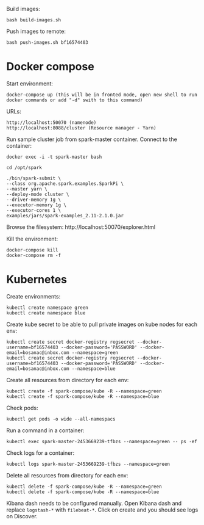 Build images:
```
bash build-images.sh
```

Push images to remote:
```
bash push-images.sh bf16574403
```

# Docker compose

Start environment:
```
docker-compose up (this will be in fronted mode, open new shell to run docker commands or add "-d" swith to this command)
```

URLs:
```
http://localhost:50070 (namenode)
http://localhost:8088/cluster (Resource manager - Yarn)
```

Run sample cluster job from spark-master container. Connect to the container:
```
docker exec -i -t spark-master bash

cd /opt/spark

./bin/spark-submit \
--class org.apache.spark.examples.SparkPi \
--master yarn \
--deploy-mode cluster \
--driver-memory 1g \
--executor-memory 1g \
--executor-cores 1 \
examples/jars/spark-examples_2.11-2.1.0.jar
```

Browse the filesystem: http://localhost:50070/explorer.html

Kill the environment:
```
docker-compose kill
docker-compose rm -f
```

# Kubernetes

Create environments:
```
kubectl create namespace green
kubectl create namespace blue
```

Create kube secret to be able to pull private images on kube nodes for each env:
```
kubectl create secret docker-registry regsecret --docker-username=bf16574403 --docker-password='PASSWORD' --docker-email=bosanac@inbox.com --namespace=green
kubectl create secret docker-registry regsecret --docker-username=bf16574403 --docker-password='PASSWORD' --docker-email=bosanac@inbox.com --namespace=blue
```

Create all resources from directory for each env:
```
kubectl create -f spark-compose/kube -R --namespace=green
kubectl create -f spark-compose/kube -R --namespace=blue
```

Check pods:
```
kubectl get pods -o wide --all-namespacs
```

Run a command in a container:
```
kubectl exec spark-master-2453669239-tfbzs --namespace=green -- ps -ef
```

Check logs for a container:
```
kubectl logs spark-master-2453669239-tfbzs --namespace=green
```

Delete all resources from directory for each env:
```
kubectl delete -f spark-compose/kube -R --namespace=green
kubectl delete -f spark-compose/kube -R --namespace=blue
```

Kibana dash needs to be configured manually. Open Kibana dash and replace ```logstash-*``` with ```filebeat-*```. Click on create and you should see logs on Discover.

